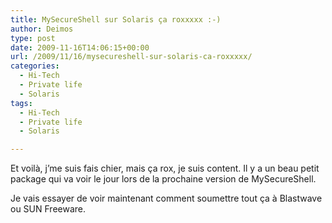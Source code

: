 ```yaml
---
title: MySecureShell sur Solaris ça roxxxxx :-)
author: Deimos
type: post
date: 2009-11-16T14:06:15+00:00
url: /2009/11/16/mysecureshell-sur-solaris-ca-roxxxxx/
categories:
  - Hi-Tech
  - Private life
  - Solaris
tags:
  - Hi-Tech
  - Private life
  - Solaris

---
```


Et voilà, j’me suis fais chier, mais ça rox, je suis content. Il y a un beau petit package qui va voir le jour lors de la prochaine version de MySecureShell.

Je vais essayer de voir maintenant comment soumettre tout ça à Blastwave ou SUN Freeware.
